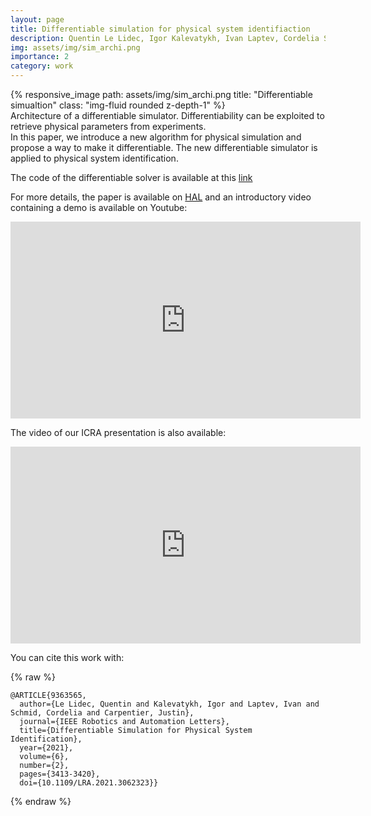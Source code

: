 ```yaml
---
layout: page
title: Differentiable simulation for physical system identifiaction
description: Quentin Le Lidec, Igor Kalevatykh, Ivan Laptev, Cordelia Schmid, Justin Carpentier, IEEE Robotic and Automation Letters
img: assets/img/sim_archi.png
importance: 2
category: work
--- 
```


<div class="row">
    <div class="col-sm mt-3 mt-md-0">
        {% responsive_image path: assets/img/sim_archi.png title: "Differentiable simualtion" class: "img-fluid rounded z-depth-1" %}
    </div>
</div>
<div class="caption">
    Architecture of a differentiable simulator. Differentiability can be exploited to retrieve physical parameters from experiments.
</div>
In this paper, we introduce a new algorithm for physical simulation and propose a way to make it differentiable. The new differentiable simulator is applied to physical system identification.

The code of the differentiable solver is available at this [link](https://github.com/quentinll/diffqcqp)

For more details, the paper is available on [HAL](https://hal.archives-ouvertes.fr/hal-03025616/) and an introductory video containing a demo is available on Youtube:

<iframe width="560" height="315" src="https://www.youtube.com/embed/d248IWMLW9o" title="YouTube video player" frameborder="0" allow="accelerometer; autoplay; clipboard-write; encrypted-media; gyroscope; picture-in-picture" allowfullscreen></iframe>



The video of our ICRA presentation is also available:

<iframe width="560" height="315" src="https://www.youtube.com/embed/pIOuvVUmfsE" title="YouTube video player" frameborder="0" allow="accelerometer; autoplay; clipboard-write; encrypted-media; gyroscope; picture-in-picture" allowfullscreen></iframe>



You can cite this work with:

{% raw %}
```
@ARTICLE{9363565,
  author={Le Lidec, Quentin and Kalevatykh, Igor and Laptev, Ivan and Schmid, Cordelia and Carpentier, Justin},
  journal={IEEE Robotics and Automation Letters}, 
  title={Differentiable Simulation for Physical System Identification}, 
  year={2021},
  volume={6},
  number={2},
  pages={3413-3420},
  doi={10.1109/LRA.2021.3062323}}
```
{% endraw %}
